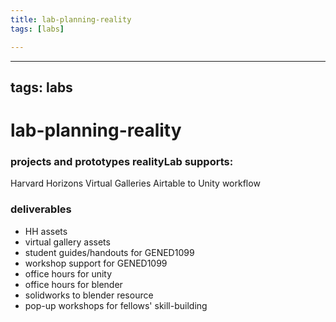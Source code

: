 ```yaml
---
title: lab-planning-reality
tags: [labs]

---
```


---
tags: labs
---
# lab-planning-reality

### projects and prototypes realityLab supports:
Harvard Horizons
Virtual Galleries
Airtable to Unity workflow

### deliverables
* HH assets
* virtual gallery assets
* student guides/handouts for GENED1099
* workshop support for GENED1099
* office hours for unity
* office hours for blender
* solidworks to blender resource
* pop-up workshops for fellows' skill-building

